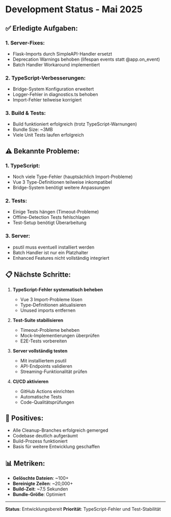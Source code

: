 # Development Status - Mai 2025

## ✅ Erledigte Aufgaben:

### 1. Server-Fixes:
- Flask-Imports durch SimpleAPI-Handler ersetzt
- Deprecation Warnings behoben (lifespan events statt @app.on_event)
- Batch Handler Workaround implementiert

### 2. TypeScript-Verbesserungen:
- Bridge-System Konfiguration erweitert
- Logger-Fehler in diagnostics.ts behoben
- Import-Fehler teilweise korrigiert

### 3. Build & Tests:
- Build funktioniert erfolgreich (trotz TypeScript-Warnungen)
- Bundle Size: ~3MB
- Viele Unit Tests laufen erfolgreich

## ⚠️ Bekannte Probleme:

### 1. TypeScript:
- Noch viele Type-Fehler (hauptsächlich Import-Probleme)
- Vue 3 Type-Definitionen teilweise inkompatibel
- Bridge-System benötigt weitere Anpassungen

### 2. Tests:
- Einige Tests hängen (Timeout-Probleme)
- Offline-Detection Tests fehlschlagen
- Test-Setup benötigt Überarbeitung

### 3. Server:
- psutil muss eventuell installiert werden
- Batch Handler ist nur ein Platzhalter
- Enhanced Features nicht vollständig integriert

## 📋 Nächste Schritte:

1. **TypeScript-Fehler systematisch beheben**
   - Vue 3 Import-Probleme lösen
   - Type-Definitionen aktualisieren
   - Unused imports entfernen

2. **Test-Suite stabilisieren**
   - Timeout-Probleme beheben
   - Mock-Implementierungen überprüfen
   - E2E-Tests vorbereiten

3. **Server vollständig testen**
   - Mit installiertem psutil
   - API-Endpoints validieren
   - Streaming-Funktionalität prüfen

4. **CI/CD aktivieren**
   - GitHub Actions einrichten
   - Automatische Tests
   - Code-Qualitätsprüfungen

## 🚀 Positives:

- Alle Cleanup-Branches erfolgreich gemerged
- Codebase deutlich aufgeräumt
- Build-Prozess funktioniert
- Basis für weitere Entwicklung geschaffen

## 📊 Metriken:

- **Gelöschte Dateien**: ~100+
- **Bereinigte Zeilen**: ~20,000+
- **Build-Zeit**: ~7.5 Sekunden
- **Bundle-Größe**: Optimiert

---

**Status**: Entwicklungsbereit
**Priorität**: TypeScript-Fehler und Test-Stabilität